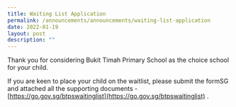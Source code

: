 ```yaml
---
title: Waiting List Application
permalink: /announcements/announcements/waiting-list-application
date: 2022-01-19
layout: post
description: ""
---
```

Thank you for considering Bukit Timah Primary School as the choice school for your child.

If you are keen to place your child on the waitlist, please submit the formSG and attached all the supporting documents - [https://go.gov.sg/btpswaitinglist](https://go.gov.sg/btpswaitinglist)  .